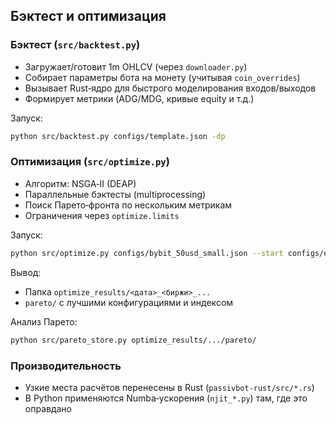## Бэктест и оптимизация

### Бэктест (`src/backtest.py`)
- Загружает/готовит 1m OHLCV (через `downloader.py`)
- Собирает параметры бота на монету (учитывая `coin_overrides`)
- Вызывает Rust‑ядро для быстрого моделирования входов/выходов
- Формирует метрики (ADG/MDG, кривые equity и т.д.)

Запуск:
```bash
python src/backtest.py configs/template.json -dp
```

### Оптимизация (`src/optimize.py`)
- Алгоритм: NSGA‑II (DEAP)
- Параллельные бэктесты (multiprocessing)
- Поиск Парето‑фронта по нескольким метрикам
- Ограничения через `optimize.limits`

Запуск:
```bash
python src/optimize.py configs/bybit_50usd_small.json --start configs/examples/
```

Вывод:
- Папка `optimize_results/<дата>_<биржи>_...`
- `pareto/` с лучшими конфигурациями и индексом

Анализ Парето:
```bash
python src/pareto_store.py optimize_results/.../pareto/
```

### Производительность
- Узкие места расчётов перенесены в Rust (`passivbot-rust/src/*.rs`)
- В Python применяются Numba‑ускорения (`njit_*.py`) там, где это оправдано


